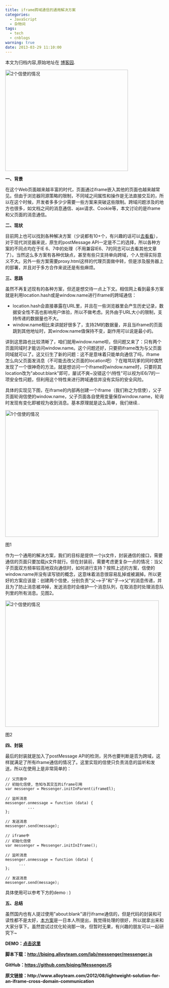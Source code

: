 ```yaml
---
title: iframe跨域通信的通用解决方案
categories:
  - JavaScript
  - 杂物间
tags:
  - tech
  - cnblogs
warning: true
date: 2013-03-29 11:10:00
---
```


<div class="history-article">本文为归档内容,原始地址在 <a href="http://www.cnblogs.com/hustskyking/archive/2013/03/29/lightweight-solution-for-an-iframe-cross-domain-communication.html" target="_blank">博客园</a>.</div>

<p><a href="http://www.alloyteam.com/wp-content/uploads/2012/08/two_messenger.png" rel="prettyPhoto[1]"><img class="aligncenter lh_lazyimg slideshow_imgs" title="图2" src="http://www.alloyteam.com/wp-content/uploads/2012/08/two_messenger.png" alt="2个信使的情况" width="390" height="322"></a></p>
<p><strong>一、背景</strong></p>
<p>在这个Web页面越来越丰富的时代，页面通过iframe嵌入其他的页面也越来越常见。但由于浏览器同源策略的限制，不同域之间属性和操作是无法直接交互的，所以在这个时候，开发者多多少少需要一些方案来突破这些限制。跨域问题涉及的地方也很多，如文档之间的消息通信、ajax请求、Cookie等，本文讨论的是iframe和父页面的消息通信。</p>


<p><strong>二、现状</strong></p>
<p>目前网上也可以找到各种解决方案（少说都有10+个，有兴趣的话可以<a href="http://www.woiweb.net/10-cross-domain-methods.html" target="_blank">去看看</a>），对于现代浏览器来说，原生的postMessage API一定是不二的选择，所以各种方案的不同点均在于IE 6、7中的处理（不用兼容IE6、7的同志可以去看其他文章了）。当然这么多方案有各种优缺点，甚至有些只支持单向跨域，个人觉得实际意义不大。另外一些方案需要proxy.html这样的代理页面做中转，但是涉及服务器上的部署，并且对于多方合作来说还是有些麻烦。</p>
<p><strong>三、思路</strong></p>
<p>虽然不再复述现有的各种方案，但还是想交待一点上下文。相信网上看到最多方案就是利用location.hash或是window.name进行iframe的跨域通信：</p>
<ul>
<li>location.hash会直接暴露在URL里，并且在一些浏览器里会产生历史记录，数据安全性不高也影响用户体验，所以不做考虑。另外由于URL大小的限制，支持传递的数据量也不大。</li>
<li>window.name相比来讲就好很多了，支持2M的数据量，并且当iframe的页面跳到其他地址时，其window.name值保持不变，副作用可以说是最小的。</li>
</ul>
<p>讲到这思路也比较清晰了，咱们就用window.name呗，但问题又来了：只有两个页面同域时才能访问window.name。这个问题还好，只要把iframe改为与父页面同域就可以了。这又衍生了新的问题：这不是意味着只能单向通信了吗，iframe怎么向父页面发消息（不可能去改父页面的location吧）？在暗骂坑爹的同时偶然发现了一个很神奇的方法，就是想访问一个iframe的window.name时，只要将其location改为"about:blank"即可，屡试不爽~没错这个\特性"可以视为IE6/7的一项安全性问题，但利用这个特性来进行跨域通信并没有实际的安全风险。</p>
<p>具体的实现见下图，在iframe的内部再创建一个iframe（我们称之为信使），父子页面轮询信使的window.name，父子页面各自使用变量保存window.name，轮询时发现有变化即被视为收到消息。基本原理就是这么简单，我们继续..</p>
<p><a href="http://www.alloyteam.com/wp-content/uploads/2012/08/one_messenger1.png" rel="prettyPhoto[1]"><img class="aligncenter size-full wp-image-2868 lh_lazyimg slideshow_imgs" title="图1" src="http://www.alloyteam.com/wp-content/uploads/2012/08/one_messenger1.png" alt="1个信使的情况" width="487" height="403"></a></p>
<p>图1</p>
<p>作为一个通用的解决方案，我们的目标是提供一个js文件，封装通信的接口，需要通信的页面只要加载js文件就行。但在封装前，需要考虑更复杂一点的情况：当父子页面双方频率较高地双向通信时，如何进行支持？按照上述的方案，信使的window.name并没有读写锁的概念，这意味着消息很容易乱掉或被漏掉。所以更好的方案应该是：创建两个信使，分别负责"父–&gt;子"和"子–&gt;父"的消息传递，并且为了防止消息被冲掉，发送消息时会维护一个消息队列，在取消息时处理消息队列里的所有消息。见图2。</p>
<p><a href="http://www.alloyteam.com/wp-content/uploads/2012/08/two_messenger.png" rel="prettyPhoto[1]"><img class="aligncenter size-full wp-image-2869 lh_lazyimg slideshow_imgs" title="图2" src="http://www.alloyteam.com/wp-content/uploads/2012/08/two_messenger.png" alt="2个信使的情况" width="488" height="402"></a></p>
<p>图2</p>
<p><strong>四、封装</strong></p>
<p>最后的封装就是加入了postMessage API的检测，另外也要判断是否为跨域，这样就满足了所有iframe通信的情况了。这里实现的信使只负责消息的监听和发送，所以在使用上是非常简单的：</p>
<div>
<div id="highlighter_724833" class="syntaxhighlighter  js">

```
// 父页面中
// 初始化信使, 告知与其交互的iframe引用
var messenger = Messenger.initInParent(iframeEl);

// 监听消息
messenger.onmessage = function (data) {
          ...
};

// 发送消息
messenger.send(message);

```


```
// iframe中
// 初始化信使
var messenger = Messenger.initInIframe();

// 监听消息
messenger.onmessage = function (data) {
      ...
};

// 发送消息
messenger.send(message);

```

</div>
</div>
<p>具体使用可以参考下方的demo : )</p>
<p><strong>五、总结</strong></p>
<p>虽然国内也有人提过使用"about:blank"进行iframe通信的，但是代码的封装和可读性都不是太好，<a href="http://www.ne.jp/asahi/nanto/moon/2011/12/08/ie-post-message.html" target="_blank">本方案</a>是一日本人所提出<span>，我觉得处理的很好，所以就拿出来和大家分享下</span>。虽然尝试过优化轮询那一块，但暂时无果，有兴趣的朋友可以一起研究下~</p>
<p><strong>DEMO：<a href="http://www.alloyteam.com/wp-content/uploads/2012/08/parent.html" target="_blank">点击这里</a></strong></p>
<p><strong>脚本下载：<a href="http://biqing.alloyteam.com/lab/messenger/messenger.js" target="_blank">http://biqing.alloyteam.com/lab/messenger/messenger.js</a></strong></p>
<p><strong>GitHub：<a href="https://github.com/biqing/MessengerJS" target="_blank">https://github.com/biqing/MessengerJS</a></strong></p>


<p><strong>原文链接：http://www.alloyteam.com/2012/08/lightweight-solution-for-an-iframe-cross-domain-communication</strong></p>